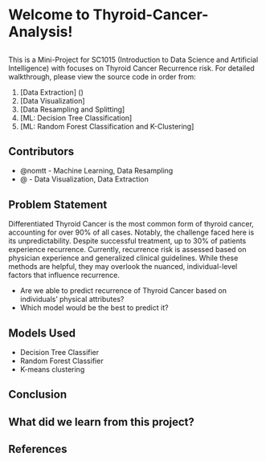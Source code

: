 # Welcome to Thyroid-Cancer-Analysis!

##
This is a Mini-Project for SC1015 (Introduction to Data Science and Artificial Intelligence) with focuses on Thyroid Cancer Recurrence risk. For detailed walkthrough, please view the source code in order from:

1. [Data Extraction] ()
2. [Data Visualization]
3. [Data Resampling and Splitting]
4. [ML: Decision Tree Classification]
5. [ML: Random Forest Classification and K-Clustering]
  
## Contributors

- @nomtt - Machine Learning, Data Resampling 
- @ - Data Visualization, Data Extraction 

## Problem Statement
Differentiated Thyroid Cancer is the most common form of thyroid cancer, accounting for over 90% of all cases. Notably, the challenge faced here is its unpredictability. Despite successful treatment, up to 30% of patients experience recurrence. Currently, recurrence risk is assessed based on physician experience and generalized clinical guidelines. While these methods are helpful, they may overlook the nuanced, individual-level factors that influence recurrence. 

- Are we able to predict recurrence of Thyroid Cancer based on individuals’ physical attributes?
- Which model would be the best to predict it?

## Models Used
- Decision Tree Classifier
- Random Forest Classifier
- K-means clustering

## Conclusion

## What did we learn from this project?

## References

